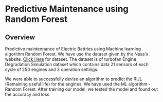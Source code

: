 # Predictive Maintenance using Random Forest

## Overview

Predictive maintennance of Electric Battries using Machine learning algorithm Random Forest. We have use the dataset given by the Nasa's website. [Click Here](https://ti.arc.nasa.gov/c/6/) for dataset. The dataset is of turbofan Engine Degradation Simulation dataset which contains data 21 sensors of each cycle of 250 engines and 3 operation settings.

We were able to successfully devise an algorithm to predict the RUL (Remaining useful life) for the engines. We have used the ML algorithm - Random Forest. After training our model, we tested the model and found out the accuracy and loss.
